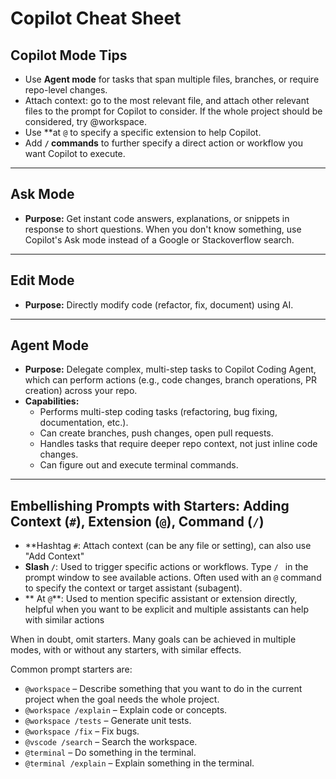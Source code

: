 # Copilot Cheat Sheet

## **Copilot Mode Tips**  
- Use **Agent mode** for tasks that span multiple files, branches, or require repo-level changes.
- Attach context: go to the most relevant file, and attach other relevant files to the prompt for Copilot to consider. If the whole project should be considered, try @workspace. 
- Use **at `@` to specify a specific extension to help Copilot.
- Add **`/` commands** to further specify a direct action or workflow you want Copilot to execute.

---

## **Ask Mode**
- **Purpose:** Get instant code answers, explanations, or snippets in response to short questions. When you don't know something, use Copilot's Ask mode instead of a Google or Stackoverflow search. 

---

## **Edit Mode**
- **Purpose:** Directly modify code (refactor, fix, document) using AI.

---

## **Agent Mode**
- **Purpose:** Delegate complex, multi-step tasks to Copilot Coding Agent, which can perform actions (e.g., code changes, branch operations, PR creation) across your repo.
- **Capabilities:**  
  - Performs multi-step coding tasks (refactoring, bug fixing, documentation, etc.).
  - Can create branches, push changes, open pull requests.
  - Handles tasks that require deeper repo context, not just inline code changes.
  - Can figure out and execute terminal commands. 

---

## Embellishing Prompts with Starters: Adding **Context (`#`), Extension (`@`), Command (`/`)** 

- **Hashtag `#`: Attach context (can be any file or setting), can also use "Add Context"
- **Slash `/`**: Used to trigger specific actions or workflows. Type `/ ` in the prompt window to see available actions. Often used with an `@` command to specify the context or target assistant (subagent). 
- ** At `@`**: Used to mention specific assistant or extension directly, helpful when you want to be explicit and multiple assistants can help with similar actions

When in doubt, omit starters. Many goals can be achieved in multiple modes, with or without any starters, with similar effects. 

Common prompt starters are:

 - `@workspace` – Describe something that you want to do in the current project when the goal needs the whole project.
- `@workspace /explain` – Explain code or concepts.
- `@workspace /tests` – Generate unit tests.
- `@workspace /fix` – Fix bugs.
-  `@vscode /search` – Search the workspace.
-  `@terminal` – Do something in the terminal.
-  `@terminal /explain` – Explain something in the terminal.
